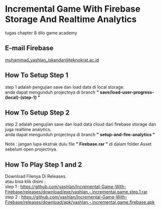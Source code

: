 # Incremental Game With Firebase Storage And Realtime Analytics
 tugas chapter 8 dilo game academy
 
 ## E-mail Firebase
 muhammad_yashlan_iskandar@teknokrat.ac.id
 
 ## How To Setup Step 1
 
 step 1 adalah pengujian save dan load data di local storage. <br>
 anda dapat mengunduh projectnya di branch <b>" save/load-user-progress-(local)-(step-1) "</b>
 
 ## How To Setup Step 2
 
 step 2 adalah pengujian save dan load data cloud dari firebase storage dan juga realtime analytics.<br>
 anda dapat mengunduh projectnya di branch <b>" setup-and-fire-analytics "</b><br>
 
 Note : jangan lupa ekstrak dulu file <b>" Firebase.rar "</b> di dalam folder Asset sebelum open projectnya.
 
 ## How To Play Step 1 and 2
 Download Filenya Di Releases.<br>
 atau bisa klik disini : <br>
 step 1 : https://github.com/yashlan/Incremental-Game-With-Firebase/releases/download/exe/yashlan.-.incremental.game.step.1.rar <br>
 step 2 : https://github.com/yashlan/Incremental-Game-With-Firebase/releases/download/apk/yashlan.-.incremental.game.firebase.apk
